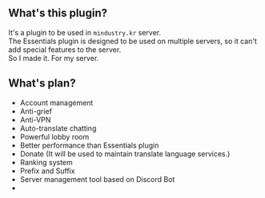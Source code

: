 ## What's this plugin?
It's a plugin to be used in ``mindustry.kr`` server.<br>
The Essentials plugin is designed to be used on multiple servers, so it can't add special features to the server.<br>
So I made it. For my server.

## What's plan?
- Account management
- Anti-grief
- Anti-VPN
- Auto-translate chatting
- Powerful lobby room
- Better performance than Essentials plugin
- Donate (It will be used to maintain translate language services.)
- Ranking system
- Prefix and Suffix
- Server management tool based on Discord Bot
- 